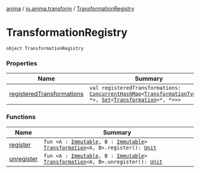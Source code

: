[anima](../../index.md) / [io.anima.transform](../index.md) / [TransformationRegistry](./index.md)

# TransformationRegistry

`object TransformationRegistry`

### Properties

| Name | Summary |
|---|---|
| [registeredTransformations](registered-transformations.md) | `val registeredTransformations: `[`ConcurrentHashMap`](https://docs.oracle.com/javase/6/docs/api/java/util/concurrent/ConcurrentHashMap.html)`<`[`TransformationType`](../-transformation-type.md)`<*, *>, `[`Set`](https://kotlinlang.org/api/latest/jvm/stdlib/kotlin.collections/-set/index.html)`<`[`Transformation`](../-transformation/index.md)`<*, *>>>` |

### Functions

| Name | Summary |
|---|---|
| [register](register.md) | `fun <A : `[`Immutable`](../-immutable/index.md)`, B : `[`Immutable`](../-immutable/index.md)`> `[`Transformation`](../-transformation/index.md)`<A, B>.register(): `[`Unit`](https://kotlinlang.org/api/latest/jvm/stdlib/kotlin/-unit/index.html) |
| [unregister](unregister.md) | `fun <A : `[`Immutable`](../-immutable/index.md)`, B : `[`Immutable`](../-immutable/index.md)`> `[`Transformation`](../-transformation/index.md)`<A, B>.unregister(): `[`Unit`](https://kotlinlang.org/api/latest/jvm/stdlib/kotlin/-unit/index.html) |
